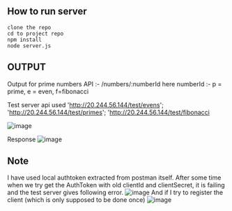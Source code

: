 ## How to run server 
`clone the repo` <br />
`cd to project repo` <br />
`npm install` <br />
`node server.js` <br />

## OUTPUT
Output for prime numbers 
API :- /numbers/:numberId 
here numberId :- p = prime, e = even, f=fibonacci 

Test server api used
'http://20.244.56.144/test/evens';
'http://20.244.56.144/test/primes';
'http://20.244.56.144/test/fibonacci

![image](https://github.com/Tanya-DSU/ENG21CT0044_BE/assets/141429948/653c9520-c45f-4f4c-97a4-df6b5cc08f32)

Response 
![image](https://github.com/Tanya-DSU/ENG21CT0044_BE/assets/141429948/ea96aa51-d2c8-40e1-9625-c415615c3688)


## Note 
I have used local authtoken extracted from postman itself. After some time when we try get the AuthToken with old clientId and clientSecret, it is failing and the test server gives following error.
![image](https://github.com/Tanya-DSU/ENG21CT0044_BE/assets/141429948/122330b7-717a-4603-aeeb-52cbca6bf410)
And if I try to register the client (which is only supposed to be done once)
![image](https://github.com/Tanya-DSU/ENG21CT0044_BE/assets/141429948/e76fffad-4d91-4412-8b58-d5bf47733fc6)


